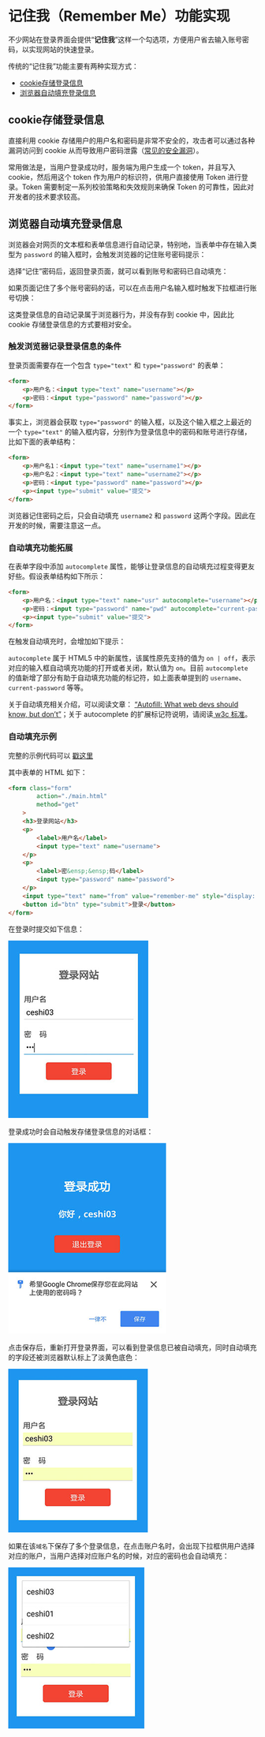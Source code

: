 # 记住我（Remember Me）功能实现

不少网站在登录界面会提供“**记住我**”这样一个勾选项，方便用户省去输入账号密码，以实现网站的快速登录。

传统的“记住我”功能主要有两种实现方式：

- [cookie存储登录信息](#cookie存储登录信息)
- [浏览器自动填充登录信息](#浏览器自动填充登录信息)

## cookie存储登录信息

直接利用 cookie 存储用户的用户名和密码是非常不安全的，攻击者可以通过各种漏洞访问到 cookie 从而导致用户密码泄露（[常见的安全漏洞](../web-security/04-typical-web-attack.md)）。

常用做法是，当用户登录成功时，服务端为用户生成一个 token，并且写入 cookie，然后用这个 token 作为用户的标识符，供用户直接使用 Token 进行登录。Token 需要制定一系列校验策略和失效规则来确保 Token 的可靠性，因此对开发者的技术要求较高。

## 浏览器自动填充登录信息

浏览器会对网页的文本框和表单信息进行自动记录，特别地，当表单中存在输入类型为 `password` 的输入框时，会触发浏览器的记住账号密码提示：

选择“记住”密码后，返回登录页面，就可以看到账号和密码已自动填充：

如果页面记住了多个账号密码的话，可以在点击用户名输入框时触发下拉框进行账号切换：

这类登录信息的自动记录属于浏览器行为，并没有存到 cookie 中，因此比 cookie 存储登录信息的方式要相对安全。

### 触发浏览器记录登录信息的条件

登录页面需要存在一个包含 `type="text"` 和 `type="password"` 的表单：

```html
<form>
    <p>用户名：<input type="text" name="username"></p>
    <p>密码：<input type="password" name="password"></p>
</form>
```

事实上，浏览器会获取 `type="password"` 的输入框，以及这个输入框之上最近的一个 `type="text"` 的输入框内容，分别作为登录信息中的密码和账号进行存储，比如下面的表单结构：

```html
<form>
    <p>用户名1：<input type="text" name="username1"></p>
    <p>用户名2：<input type="text" name="username2"></p>
    <p>密码：<input type="password" name="password"></p>
    <p><input type="submit" value="提交">
</form>
```

浏览器记住密码之后，只会自动填充 `username2` 和 `password` 这两个字段。因此在开发的时候，需要注意这一点。

### 自动填充功能拓展

在表单字段中添加 `autocomplete` 属性，能够让登录信息的自动填充过程变得更友好些。假设表单结构如下所示：

```html
<form>
    <p>用户名：<input type="text" name="usr" autocomplete="username"></p>
    <p>密码：<input type="password" name="pwd" autocomplete="current-password"></p>
    <p><input type="submit" value="提交">
</form>
```

在触发自动填充时，会增加如下提示：

`autocomplete` 属于 HTML5 中的新属性，该属性原先支持的值为 `on | off`，表示对应的输入框自动填充功能的打开或者关闭，默认值为 `on`。目前 `autocomplete` 的值新增了部分有助于自动填充功能的标记符，如上面表单提到的 `username`、`current-password` 等等。

关于自动填充相关介绍，可以阅读文章： [“Autofill: What web devs should know, but don’t”](https://cloudfour.com/thinks/autofill-what-web-devs-should-know-but-dont/)；关于 autocomplete 的扩展标记符说明，请阅读[ w3c 标准](https://html.spec.whatwg.org/multipage/forms.html#autofill)。

### 自动填充示例

完整的示例代码可以 [戳这里](https://github.com/searchfe/searchfe.github.io/blob/master/pwa-demo/credential-demo/remember-me.html)

其中表单的 HTML 如下：

```html
<form class="form"
        action="./main.html"
        method="get"
    >
    <h3>登录网站</h3>
    <p>
        <label>用户名</label>
        <input type="text" name="username">
    </p>
    <p>
        <label>密&ensp;&ensp;码</label>
        <input type="password" name="password">
    </p>
    <input type="text" name="from" value="remember-me" style="display: none">
    <button id="btn" type="submit">登录</button>
</form>
```

在登录时提交如下信息：

![提交登录信息](./img/remember-me.jpg)

登录成功时会自动触发存储登录信息的对话框：

![登录成功界面](./img/remember-me-success.jpg)

点击保存后，重新打开登录界面，可以看到登录信息已被自动填充，同时自动填充的字段还被浏览器默认标上了淡黄色底色：

![账户信息自动填充](./img/remember-me-auto.jpg)

如果在该`域名`下保存了多个登录信息，在点击账户名时，会出现下拉框供用户选择对应的账户，当用户选择对应账户名的时候，对应的密码也会自动填充：

![账户选择](./img/remember-me-select.jpg)
